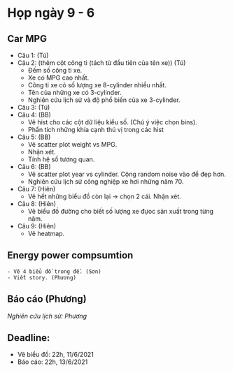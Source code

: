 # Họp ngày 9 - 6

## Car MPG

- Câu 1: (Tú)
- Câu 2: (thêm cột công ti (tách từ đầu tiên của tên xe)) (Tú)
  - Đếm số công ti xe.
  - Xe có MPG cao nhất.
  - Công ti xe có số lượng xe 8-cylinder nhiều nhất.
  - Tên của những xe có 3-cylinder.
  - Nghiên cứu lịch sử và độ phổ biến của xe 3-cylinder.
- Câu 3: (Tú)
- Câu 4: (BB)
  - Vẽ hist cho các cột dữ liệu kiểu số. (Chú ý việc chọn bins).
  - Phấn tích những khía cạnh thú vị trong các hist
- Câu 5: (BB)
  - Vẽ scatter plot weight vs MPG.
  - Nhận xét.
  - Tính hệ số tương quan.
- Câu 6: (BB)
  - Vẽ scatter plot year vs cylinder. Cộng random noise vào để đẹp hơn.
  - Nghiên cứu lịch sử công nghiệp xe hơi những năm 70.
- Câu 7: (Hiên)
  - Vẽ hết những biểu đồ còn lại -> chọn 2 cái. Nhận xét.
- Câu 8: (Hiên)
  - Vẽ biểu đồ đường cho biết số lượng xe đựoc sản xuất trong từng năm.
- Câu 9: (Hiên)
  - Vẽ heatmap.

## Energy power compsumtion

    - Vẽ 4 biểu đồ trong đề. (Sơn)
    - Viết story. (Phương)

## Báo cáo (Phương)

_Nghiên cứu lịch sử: Phương_

## Deadline:

- Vẽ biểu đồ: 22h, 11/6/2021
- Báo cáo: 22h, 13/6/2021
